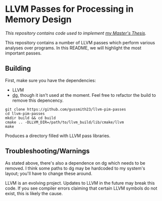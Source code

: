 # LLVM Passes for Processing in Memory Design
_This repository contains code used to implement [my Master's Thesis](https://github.com/gussmith23/masters-thesis/releases/)._

This repository contains a number of LLVM passes which perform various analyses over programs. In this README, we will highlight the most important passes.

## Building
First, make sure you have the dependencies:
- LLVM
- [dg](https://github.com/mchalupa/dg), though it isn't used at the moment. Feel free to refactor the build to remove this depencency.

```shell
git clone https://github.com/gussmith23/llvm-pim-passes
cd llvm-pim-passes
mkdir build && cd build
cmake .. -DLLVM_DIR=/path/to/llvm_build/lib/cmake/llvm
make
```
Produces a directory filled with LLVM pass libraries.

## Troubleshooting/Warnings
As stated above, there's also a dependence on dg which needs to be removed. I think some paths to dg may be hardcoded to my system's layout; you'll have to change these around. 

LLVM is an evolving project. Updates to LLVM in the future may break this code. If you see compiler errors claiming that certain LLVM symbols do not exist, this is likely the cause.
